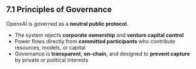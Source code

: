 ## 7.1 Principles of Governance

OpenxAI is governed as a **neutral public protocol**.  

- The system rejects **corporate ownership** and **venture capital control**  
- Power flows directly from **committed participants** who contribute resources, models, or capital  
- Governance is **transparent**, **on-chain**, and designed to **prevent capture** by private or political interests  
